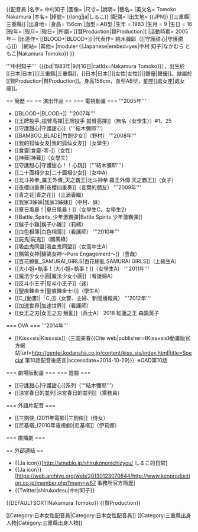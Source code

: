 {{配音員
|名字= 中村知子
|圖像= 
|尺寸= 
|說明= 
|藝名= 
|英文名= Tomoko Nakamura
|本名= 
|綽號= {{lang|ja|しるこ}}
|配偶= 
|出生地= {{JPN}} [[三重縣|三重縣]]
|出身地= 
|身高= 156cm
|血型= AB型
|生年 = 1983
|生月 = 9
|生日 = 16
|歿年= 
|歿月= 
|歿日= 
|所屬= [[賢Production|賢Production]]
|活動時期= 2005年－
|出道作= [[BLOOD+|BLOOD+]]
|代表作= 結木彌耶（[[守護甜心|守護甜心]]）
|網站= 
|其他= 
|module={{Japanese|embed=yes|中村 知子|なかむら ともこ|Nakamura Tomoko}}
}}

'''中村知子'''（{{bd|1983年|9月16日|catIdx=Nakamura Tomoko}}），出生於[[日本|日本]][[三重縣|三重縣]]，[[日本|日本]][[女性|女性]][[聲優|聲優]]。隷屬於[[賢Production|賢Production]]。身高156cm，血型AB型，星座[[處女座|處女座]]。

== 簡歷 ==
== 演出作品 ==
=== 電視動畫 ===
'''2005年'''
* [[BLOOD+|BLOOD+]]
'''2007年'''
* [[王牌投手_振臂高揮|王牌投手 振臂高揮]]（無名〈女學生〉）#1、25
* [[守護甜心|守護甜心]]（'''結木彌耶'''）
* [[BAMBOO_BLADE|竹劍少女]]（野村）
'''2008年'''
* [[我的狐仙女友|我的狐仙女友]]（女學生）
* [[食靈|食靈-零-]]（女性）
* [[神薙|神薙]]（女學生）
* [[守護甜心|守護甜心！！心跳]]（'''結木彌耶'''）
* [[二十面相少女|二十面相少女]]（女中A）
* [[北斗神拳_羅王外傳_天之霸王|北斗神拳 羅王外傳 天之霸王]]（女子）
* [[夜櫻四重奏|夜櫻四重奏]]（言葉的朋友）
'''2009年'''
* [[青之花|青之花]]（三浦香織）
* [[我家3姊妹|我家3姊妹]]（中村、妹）
* [[夏日風暴！|夏日風暴！]]（女學生C、女學生2）
* [[Battle_Spirits_少年激霸彈|Battle Spirits 少年激霸彈]]
* [[鬍子小雞|鬍子小雞]]（莉緒）
* [[白色相簿|白色相簿]]（看護師）
'''2010年'''
* [[屍鬼|屍鬼]]（國廣綠）
* [[吸血鬼同盟|吸血鬼同盟]]（女高中生A）
* [[鶺鴒女神|鶺鴒女神～Pure Engagement～]]（壹哉）
* [[百花繚亂_SAMURAI_GIRLS|百花繚亂 SAMURAI GIRLS]]（上級生A）
* [[大小姐×執事！|大小姐×執事！]]（女學生A）
'''2011年'''
* [[魔法少女小圓|魔法少女小圓]]（看護婦A）
* [[反斗小王子|反斗小王子]]（迷）
* [[聖痕鍊金士|聖痕鍊金士II]]（學生A）
* [[C_(動畫)|「C」]]（女警、主婦、新聞播報員）
'''2012年'''
* [[加速世界|加速世界]]（看護師）
* [[女王之刃|女王之刃 叛亂]]（兵士A）
  2018 紅蓮之王 森園英子

=== OVA ===
'''2014年'''
* [[Kiss×sis|Kiss×sis]]（三国美春<ref>{{Cite web|publisher=《Kiss×sis》動畫版官方網站|url=http://gentei.kodansha.co.jp/content/kiss_sis/index.html|title=Special 第10話配音後感言|accessdate=2014-10-29}}</ref>）※OAD第10話

=== 劇場版動畫 ===
=== 遊戲 ===
* [[守護甜心|守護甜心]]系列（'''結木彌耶'''）
* [[涼宮春日的並列|涼宮春日的並列]]（乘務員）

=== 外語片配音 ===
* [[三劍俠_(2011年電影)|三劍俠]]（侍女）
* [[尼基塔_(2010年電視劇)|尼基塔]]（伊莉娜）

=== 廣播劇 ===

== 外部連結 ==
* {{Ja icon}}[http://ameblo.jp/shirukononichizyou/ しるこ的日常]
* {{Ja icon}}[https://web.archive.org/web/20130123070644/http://www.kenproduction.co.jp/member.php?mem=w67 事務所官方簡歷]
* {{Twitter|shirukodesu|中村知子}}

{{DEFAULTSORT:Nakamura Tomoko}}
{{賢Production}}

[[Category:日本女性配音員|Category:日本女性配音員]]
[[Category:三重縣出身人物|Category:三重縣出身人物]]